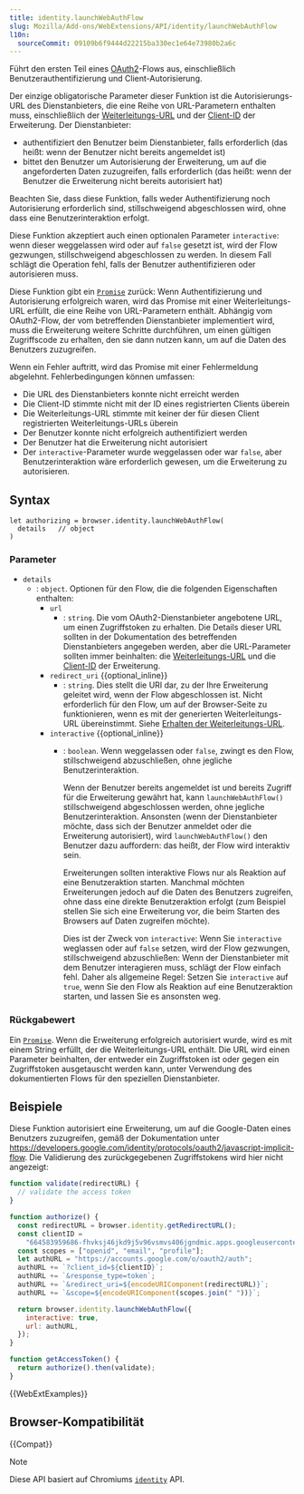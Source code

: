 ```yaml
---
title: identity.launchWebAuthFlow
slug: Mozilla/Add-ons/WebExtensions/API/identity/launchWebAuthFlow
l10n:
  sourceCommit: 09109b6f9444d22215ba330ec1e64e73980b2a6c
---
```


Führt den ersten Teil eines [OAuth2](https://oauth.net/2/)-Flows aus, einschließlich Benutzerauthentifizierung und Client-Autorisierung.

Der einzige obligatorische Parameter dieser Funktion ist die Autorisierungs-URL des Dienstanbieters, die eine Reihe von URL-Parametern enthalten muss, einschließlich der [Weiterleitungs-URL](/de/docs/Mozilla/Add-ons/WebExtensions/API/identity#getting_the_redirect_url) und der [Client-ID](/de/docs/Mozilla/Add-ons/WebExtensions/API/identity#registering_your_extension) der Erweiterung. Der Dienstanbieter:

- authentifiziert den Benutzer beim Dienstanbieter, falls erforderlich (das heißt: wenn der Benutzer nicht bereits angemeldet ist)
- bittet den Benutzer um Autorisierung der Erweiterung, um auf die angeforderten Daten zuzugreifen, falls erforderlich (das heißt: wenn der Benutzer die Erweiterung nicht bereits autorisiert hat)

Beachten Sie, dass diese Funktion, falls weder Authentifizierung noch Autorisierung erforderlich sind, stillschweigend abgeschlossen wird, ohne dass eine Benutzerinteraktion erfolgt.

Diese Funktion akzeptiert auch einen optionalen Parameter `interactive`: wenn dieser weggelassen wird oder auf `false` gesetzt ist, wird der Flow gezwungen, stillschweigend abgeschlossen zu werden. In diesem Fall schlägt die Operation fehl, falls der Benutzer authentifizieren oder autorisieren muss.

Diese Funktion gibt ein [`Promise`](/de/docs/Web/JavaScript/Reference/Global_Objects/Promise) zurück: Wenn Authentifizierung und Autorisierung erfolgreich waren, wird das Promise mit einer Weiterleitungs-URL erfüllt, die eine Reihe von URL-Parametern enthält. Abhängig vom OAuth2-Flow, der vom betreffenden Dienstanbieter implementiert wird, muss die Erweiterung weitere Schritte durchführen, um einen gültigen Zugriffscode zu erhalten, den sie dann nutzen kann, um auf die Daten des Benutzers zuzugreifen.

Wenn ein Fehler auftritt, wird das Promise mit einer Fehlermeldung abgelehnt. Fehlerbedingungen können umfassen:

- Die URL des Dienstanbieters konnte nicht erreicht werden
- Die Client-ID stimmte nicht mit der ID eines registrierten Clients überein
- Die Weiterleitungs-URL stimmte mit keiner der für diesen Client registrierten Weiterleitungs-URLs überein
- Der Benutzer konnte nicht erfolgreich authentifiziert werden
- Der Benutzer hat die Erweiterung nicht autorisiert
- Der `interactive`-Parameter wurde weggelassen oder war `false`, aber Benutzerinteraktion wäre erforderlich gewesen, um die Erweiterung zu autorisieren.

## Syntax

```js-nolint
let authorizing = browser.identity.launchWebAuthFlow(
  details   // object
)
```

### Parameter

- `details`
  - : `object`. Optionen für den Flow, die die folgenden Eigenschaften enthalten:
    - `url`
      - : `string`. Die vom OAuth2-Dienstanbieter angebotene URL, um einen Zugriffstoken zu erhalten. Die Details dieser URL sollten in der Dokumentation des betreffenden Dienstanbieters angegeben werden, aber die URL-Parameter sollten immer beinhalten: die [Weiterleitungs-URL](/de/docs/Mozilla/Add-ons/WebExtensions/API/identity#getting_the_redirect_url) und die [Client-ID](/de/docs/Mozilla/Add-ons/WebExtensions/API/identity#registering_your_extension) der Erweiterung.
    - `redirect_uri` {{optional_inline}}
      - : `string`. Dies stellt die URI dar, zu der Ihre Erweiterung geleitet wird, wenn der Flow abgeschlossen ist. Nicht erforderlich für den Flow, um auf der Browser-Seite zu funktionieren, wenn es mit der generierten Weiterleitungs-URL übereinstimmt. Siehe [Erhalten der Weiterleitungs-URL](/de/docs/Mozilla/Add-ons/WebExtensions/API/identity#getting_the_redirect_url).
    - `interactive` {{optional_inline}}
      - : `boolean`. Wenn weggelassen oder `false`, zwingt es den Flow, stillschweigend abzuschließen, ohne jegliche Benutzerinteraktion.

        Wenn der Benutzer bereits angemeldet ist und bereits Zugriff für die Erweiterung gewährt hat, kann `launchWebAuthFlow()` stillschweigend abgeschlossen werden, ohne jegliche Benutzerinteraktion. Ansonsten (wenn der Dienstanbieter möchte, dass sich der Benutzer anmeldet oder die Erweiterung autorisiert), wird `launchWebAuthFlow()` den Benutzer dazu auffordern: das heißt, der Flow wird interaktiv sein.

        Erweiterungen sollten interaktive Flows nur als Reaktion auf eine Benutzeraktion starten. Manchmal möchten Erweiterungen jedoch auf die Daten des Benutzers zugreifen, ohne dass eine direkte Benutzeraktion erfolgt (zum Beispiel stellen Sie sich eine Erweiterung vor, die beim Starten des Browsers auf Daten zugreifen möchte).

        Dies ist der Zweck von `interactive`: Wenn Sie `interactive` weglassen oder auf `false` setzen, wird der Flow gezwungen, stillschweigend abzuschließen: Wenn der Dienstanbieter mit dem Benutzer interagieren muss, schlägt der Flow einfach fehl. Daher als allgemeine Regel: Setzen Sie `interactive` auf `true`, wenn Sie den Flow als Reaktion auf eine Benutzeraktion starten, und lassen Sie es ansonsten weg.

### Rückgabewert

Ein [`Promise`](/de/docs/Web/JavaScript/Reference/Global_Objects/Promise). Wenn die Erweiterung erfolgreich autorisiert wurde, wird es mit einem String erfüllt, der die Weiterleitungs-URL enthält. Die URL wird einen Parameter beinhalten, der entweder ein Zugriffstoken ist oder gegen ein Zugriffstoken ausgetauscht werden kann, unter Verwendung des dokumentierten Flows für den speziellen Dienstanbieter.

## Beispiele

Diese Funktion autorisiert eine Erweiterung, um auf die Google-Daten eines Benutzers zuzugreifen, gemäß der Dokumentation unter <https://developers.google.com/identity/protocols/oauth2/javascript-implicit-flow>. Die Validierung des zurückgegebenen Zugriffstokens wird hier nicht angezeigt:

```js
function validate(redirectURL) {
  // validate the access token
}

function authorize() {
  const redirectURL = browser.identity.getRedirectURL();
  const clientID =
    "664583959686-fhvksj46jkd9j5v96vsmvs406jgndmic.apps.googleusercontent.com";
  const scopes = ["openid", "email", "profile"];
  let authURL = "https://accounts.google.com/o/oauth2/auth";
  authURL += `?client_id=${clientID}`;
  authURL += `&response_type=token`;
  authURL += `&redirect_uri=${encodeURIComponent(redirectURL)}`;
  authURL += `&scope=${encodeURIComponent(scopes.join(" "))}`;

  return browser.identity.launchWebAuthFlow({
    interactive: true,
    url: authURL,
  });
}

function getAccessToken() {
  return authorize().then(validate);
}
```

{{WebExtExamples}}

## Browser-Kompatibilität

{{Compat}}

> [!NOTE]
> Diese API basiert auf Chromiums [`identity`](https://developer.chrome.com/docs/extensions/reference/api/identity) API.
